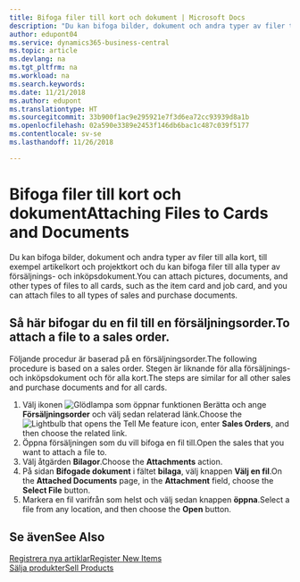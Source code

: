 ```yaml
---
title: Bifoga filer till kort och dokument | Microsoft Docs
description: "Du kan bifoga bilder, dokument och andra typer av filer till alla kort, till exempel artikelkort och projektkort och du kan bifoga filer till alla typer av försäljnings- och inköpsdokument."
author: edupont04
ms.service: dynamics365-business-central
ms.topic: article
ms.devlang: na
ms.tgt_pltfrm: na
ms.workload: na
ms.search.keywords: 
ms.date: 11/21/2018
ms.author: edupont
ms.translationtype: HT
ms.sourcegitcommit: 33b900f1ac9e295921e7f3d6ea72cc93939d8a1b
ms.openlocfilehash: 02a590e3389e2453f146db6bac1c487c039f5177
ms.contentlocale: sv-se
ms.lasthandoff: 11/26/2018

---
```

# <a name="attaching-files-to-cards-and-documents"></a><span data-ttu-id="77d4d-103">Bifoga filer till kort och dokument</span><span class="sxs-lookup"><span data-stu-id="77d4d-103">Attaching Files to Cards and Documents</span></span>
<span data-ttu-id="77d4d-104">Du kan bifoga bilder, dokument och andra typer av filer till alla kort, till exempel artikelkort och projektkort och du kan bifoga filer till alla typer av försäljnings- och inköpsdokument.</span><span class="sxs-lookup"><span data-stu-id="77d4d-104">You can attach pictures, documents, and other types of files to all cards, such as the item card and job card, and you can attach files to all types of sales and purchase documents.</span></span>

## <a name="to-attach-a-file-to-a-sales-order"></a><span data-ttu-id="77d4d-105">Så här bifogar du en fil till en försäljningsorder.</span><span class="sxs-lookup"><span data-stu-id="77d4d-105">To attach a file to a sales order.</span></span>
<span data-ttu-id="77d4d-106">Följande procedur är baserad på en försäljningsorder.</span><span class="sxs-lookup"><span data-stu-id="77d4d-106">The following procedure is based on a sales order.</span></span> <span data-ttu-id="77d4d-107">Stegen är liknande för alla försäljnings- och inköpsdokument och för alla kort.</span><span class="sxs-lookup"><span data-stu-id="77d4d-107">The steps are similar for all other sales and purchase documents and for all cards.</span></span>

1. <span data-ttu-id="77d4d-108">Välj ikonen ![Glödlampa som öppnar funktionen Berätta](media/ui-search/search_small.png "Glödlampa som öppnar funktionen Berätta") och ange **Försäljningsorder** och välj sedan relaterad länk.</span><span class="sxs-lookup"><span data-stu-id="77d4d-108">Choose the ![Lightbulb that opens the Tell Me feature](media/ui-search/search_small.png "Tell me what you want to do") icon, enter **Sales Orders**, and then choose the related link.</span></span>
2. <span data-ttu-id="77d4d-109">Öppna försäljningen som du vill bifoga en fil till.</span><span class="sxs-lookup"><span data-stu-id="77d4d-109">Open the sales that you want to attach a file to.</span></span>
3. <span data-ttu-id="77d4d-110">Välj åtgärden **Bilagor**.</span><span class="sxs-lookup"><span data-stu-id="77d4d-110">Choose the **Attachments** action.</span></span>
4. <span data-ttu-id="77d4d-111">På sidan **Bifogade dokument** i fältet **bilaga**, välj knappen **Välj en fil**.</span><span class="sxs-lookup"><span data-stu-id="77d4d-111">On the **Attached Documents** page, in the **Attachment** field, choose the **Select File** button.</span></span>
5. <span data-ttu-id="77d4d-112">Markera en fil varifrån som helst och välj sedan knappen **öppna**.</span><span class="sxs-lookup"><span data-stu-id="77d4d-112">Select a file from any location, and then choose the **Open** button.</span></span>

## <a name="see-also"></a><span data-ttu-id="77d4d-113">Se även</span><span class="sxs-lookup"><span data-stu-id="77d4d-113">See Also</span></span>
[<span data-ttu-id="77d4d-114">Registrera nya artiklar</span><span class="sxs-lookup"><span data-stu-id="77d4d-114">Register New Items</span></span>](inventory-how-register-new-items.md)  
[<span data-ttu-id="77d4d-115">Sälja produkter</span><span class="sxs-lookup"><span data-stu-id="77d4d-115">Sell Products</span></span>](sales-how-sell-products.md)

